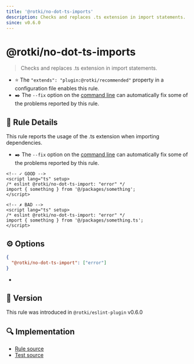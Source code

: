 ```yaml
---
title: '@rotki/no-dot-ts-imports'
description: Checks and replaces .ts extension in import statements.
since: v0.6.0
---
```


# @rotki/no-dot-ts-imports

> Checks and replaces .ts extension in import statements.

- :star: The `"extends": "plugin:@rotki/recommended"` property in a configuration file enables this rule.
- :black_nib:️ The `--fix` option on the [command line](http://eslint.org/docs/user-guide/command-line-interface#fix) can automatically fix some of the problems reported by this rule.

## :book: Rule Details

This rule reports the usage of the .ts extension when importing dependencies.

- :black_nib:️ The `--fix` option on the [command line](http://eslint.org/docs/user-guide/command-line-interface#fix) can automatically fix some of the problems reported by this rule.

<eslint-code-block fix>

<!-- eslint-skip -->

```vue
<!-- ✓ GOOD -->
<script lang="ts" setup>
/* eslint @rotki/no-dot-ts-import: "error" */
import { something } from '@/packages/something';
</script>

<!-- ✗ BAD -->
<script lang="ts" setup>
/* eslint @rotki/no-dot-ts-import: "error" */
import { something } from '@/packages/something.ts';
</script>
```

</eslint-code-block>

## :gear: Options

```json
{
  "@rotki/no-dot-ts-import": ["error"]
}
```

-

## :rocket: Version

This rule was introduced in `@rotki/eslint-plugin` v0.6.0

## :mag: Implementation

- [Rule source](https://github.com/rotki/eslint-plugin/blob/master/src/rules/no-dot-ts-imports.ts)
- [Test source](https://github.com/rotki/eslint-plugin/tree/master/tests/rules/no-dot-ts-imports.ts)
